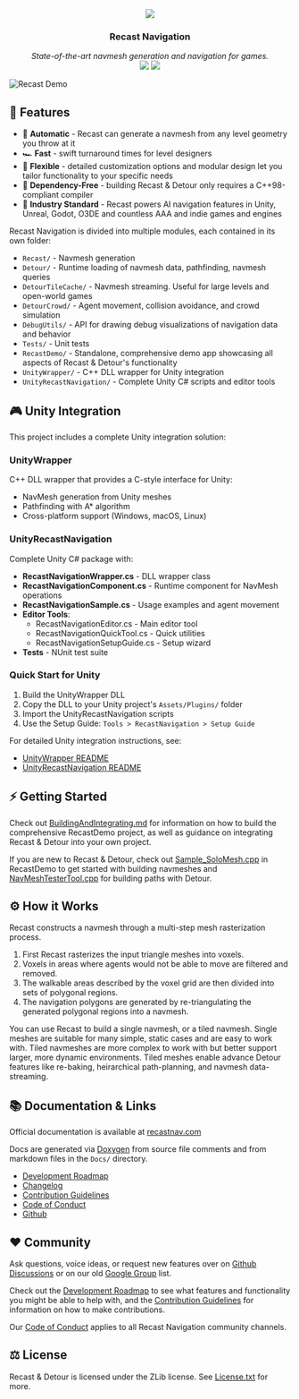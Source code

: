 <div style="text-align: center" align="center">
    <a href="https://recastnav.com"><img src="https://recastnav.s3.amazonaws.com/logo.png" /></a>
    <h3><b>Recast Navigation</b></h3>
    <i>State-of-the-art navmesh generation and navigation for games.</i><br />
    <a href="https://github.com/recastnavigation/recastnavigation/actions/workflows/Build.yaml"><img src="https://github.com/recastnavigation/recastnavigation/actions/workflows/Build.yaml/badge.svg"></a>
    <a href="https://github.com/recastnavigation/recastnavigation/actions/workflows/Tests.yaml"><img src="https://github.com/recastnavigation/recastnavigation/actions/workflows/Tests.yaml/badge.svg"></a>
</div>

![Recast Demo](/Docs/Images/screenshot.png)

## 🚀 Features

* 🤖 **Automatic** - Recast can generate a navmesh from any level geometry you throw at it
* 🏎️ **Fast** - swift turnaround times for level designers
* 🧘 **Flexible** - detailed customization options and modular design let you tailor functionality to your specific needs
* 🚫 **Dependency-Free** - building Recast & Detour only requires a C++98-compliant compiler
* 💪 **Industry Standard** - Recast powers AI navigation features in Unity, Unreal, Godot, O3DE and countless AAA and indie games and engines

Recast Navigation is divided into multiple modules, each contained in its own folder:

- `Recast/` - Navmesh generation
- `Detour/` - Runtime loading of navmesh data, pathfinding, navmesh queries 
- `DetourTileCache/` - Navmesh streaming.  Useful for large levels and open-world games
- `DetourCrowd/` - Agent movement, collision avoidance, and crowd simulation
- `DebugUtils/` - API for drawing debug visualizations of navigation data and behavior
- `Tests/` - Unit tests
- `RecastDemo/` - Standalone, comprehensive demo app showcasing all aspects of Recast & Detour's functionality
- `UnityWrapper/` - C++ DLL wrapper for Unity integration
- `UnityRecastNavigation/` - Complete Unity C# scripts and editor tools

## 🎮 Unity Integration

This project includes a complete Unity integration solution:

### UnityWrapper
C++ DLL wrapper that provides a C-style interface for Unity:
- NavMesh generation from Unity meshes
- Pathfinding with A* algorithm
- Cross-platform support (Windows, macOS, Linux)

### UnityRecastNavigation
Complete Unity C# package with:
- **RecastNavigationWrapper.cs** - DLL wrapper class
- **RecastNavigationComponent.cs** - Runtime component for NavMesh operations
- **RecastNavigationSample.cs** - Usage examples and agent movement
- **Editor Tools**:
  - RecastNavigationEditor.cs - Main editor tool
  - RecastNavigationQuickTool.cs - Quick utilities
  - RecastNavigationSetupGuide.cs - Setup wizard
- **Tests** - NUnit test suite

### Quick Start for Unity
1. Build the UnityWrapper DLL
2. Copy the DLL to your Unity project's `Assets/Plugins/` folder
3. Import the UnityRecastNavigation scripts
4. Use the Setup Guide: `Tools > RecastNavigation > Setup Guide`

For detailed Unity integration instructions, see:
- [UnityWrapper README](UnityWrapper/README.md)
- [UnityRecastNavigation README](UnityRecastNavigation/README.md)

## ⚡ Getting Started

Check out [BuildingAndIntegrating.md](Docs/_2_BuildingAndIntegrating.md) for information on how to build the comprehensive RecastDemo project, as well as guidance on integrating Recast & Detour into your own project.

If you are new to Recast & Detour, check out [Sample_SoloMesh.cpp](/RecastDemo/Source/Sample_SoloMesh.cpp) in RecastDemo to get started with building navmeshes and [NavMeshTesterTool.cpp](/RecastDemo/Source/NavMeshTesterTool.cpp) for building paths with Detour.

## ⚙ How it Works

Recast constructs a navmesh through a multi-step mesh rasterization process. 

1. First Recast rasterizes the input triangle meshes into voxels.
2. Voxels in areas where agents would not be able to move are filtered and removed.
3. The walkable areas described by the voxel grid are then divided into sets of polygonal regions.
4. The navigation polygons are generated by re-triangulating the generated polygonal regions into a navmesh.

You can use Recast to build a single navmesh, or a tiled navmesh.
Single meshes are suitable for many simple, static cases and are easy to work with.
Tiled navmeshes are more complex to work with but better support larger, more dynamic environments.  Tiled meshes enable advance Detour features like re-baking, heirarchical path-planning, and navmesh data-streaming.

## 📚 Documentation & Links

Official documentation is available at [recastnav.com](https://recastnav.com)

Docs are generated via [Doxygen](https://www.doxygen.nl/) from source file comments and from markdown files in the `Docs/` directory.

- [Development Roadmap](Docs/_99_Roadmap.md)
- [Changelog](CHANGELOG.md)
- [Contribution Guidelines](CONTRIBUTING.md)
- [Code of Conduct](CODE_OF_CONDUCT.md)
- [Github](https://github.com/recastnavigation/recastnavigation)

## ❤ Community

Ask questions, voice ideas, or request new features over on [Github Discussions](https://github.com/recastnavigation/recastnavigation/discussions) or on our old [Google Group](http://groups.google.com/group/recastnavigation) list.

Check out the [Development Roadmap](Docs/_99_Roadmap.md) to see what features and functionality you might be able to help with, and the [Contribution Guidelines](CONTRIBUTING.md) for information on how to make contributions.

Our [Code of Conduct](CODE_OF_CONDUCT.md) applies to all Recast Navigation community channels.

## ⚖ License

Recast & Detour is licensed under the ZLib license. See [License.txt](License.txt) for more.
